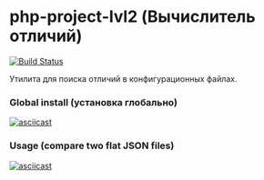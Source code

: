 # php-project-lvl2 (Вычислитель отличий)

[![Build Status](https://travis-ci.org/Dvengroff/php-project-lvl2.svg?branch=master)](https://travis-ci.org/Dvengroff/php-project-lvl2)

Утилита для поиска отличий в конфигурационных файлах.

### Global install (установка глобально)

[![asciicast](https://asciinema.org/a/49cd5FePFu5Cmm3xYr1p89TFu.svg)](https://asciinema.org/a/49cd5FePFu5Cmm3xYr1p89TFu)

### Usage (compare two flat JSON files)

[![asciicast](https://asciinema.org/a/E9k2vzdT1CE3v5ZbeH1264htW.svg)](https://asciinema.org/a/E9k2vzdT1CE3v5ZbeH1264htW)
